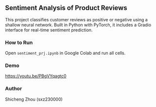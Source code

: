 ## Sentiment Analysis of Product Reviews

This project classifies customer reviews as positive or negative using a shallow neural network. Built in Python with PyTorch, it includes a Gradio interface for real-time sentiment prediction.

### How to Run
Open `sentiment_prj.ipynb` in Google Colab and run all cells.

### Demo
https://youtu.be/PBgVYqagtc0

### Author
Shicheng Zhou (sxz230000)
